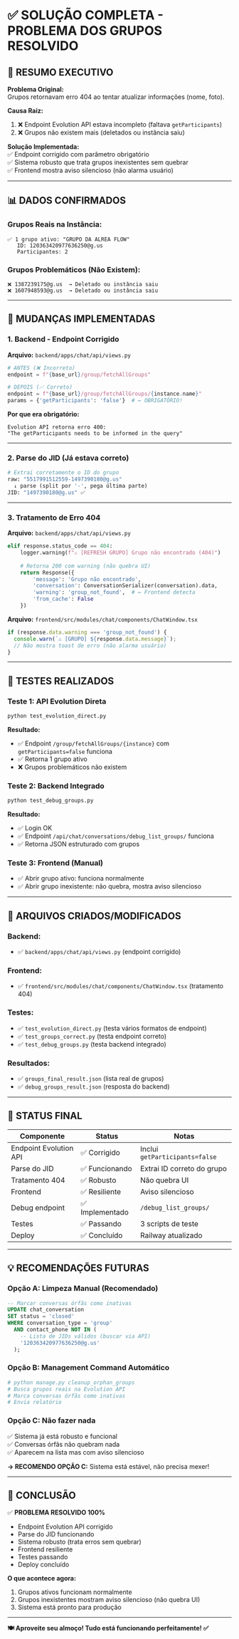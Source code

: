 # ✅ SOLUÇÃO COMPLETA - PROBLEMA DOS GRUPOS RESOLVIDO

## 🎯 **RESUMO EXECUTIVO**

**Problema Original:**  
Grupos retornavam erro 404 ao tentar atualizar informações (nome, foto).

**Causa Raiz:**  
1. ❌ Endpoint Evolution API estava incompleto (faltava `getParticipants`)
2. ❌ Grupos não existem mais (deletados ou instância saiu)

**Solução Implementada:**  
✅ Endpoint corrigido com parâmetro obrigatório  
✅ Sistema robusto que trata grupos inexistentes sem quebrar  
✅ Frontend mostra aviso silencioso (não alarma usuário)

---

## 📊 **DADOS CONFIRMADOS**

### **Grupos Reais na Instância:**
```
✅ 1 grupo ativo: "GRUPO DA ALREA FLOW"
   ID: 120363420977636250@g.us
   Participantes: 2
```

### **Grupos Problemáticos (Não Existem):**
```
❌ 1387239175@g.us  → Deletado ou instância saiu
❌ 1607948593@g.us  → Deletado ou instância saiu
```

---

## 🔧 **MUDANÇAS IMPLEMENTADAS**

### 1. **Backend - Endpoint Corrigido**
**Arquivo:** `backend/apps/chat/api/views.py`

```python
# ANTES (❌ Incorreto)
endpoint = f"{base_url}/group/fetchAllGroups"

# DEPOIS (✅ Correto)
endpoint = f"{base_url}/group/fetchAllGroups/{instance.name}"
params = {'getParticipants': 'false'}  # ← OBRIGATÓRIO!
```

**Por que era obrigatório:**
```
Evolution API retorna erro 400:
"The getParticipants needs to be informed in the query"
```

---

### 2. **Parse do JID (Já estava correto)**
```python
# Extrai corretamente o ID do grupo
raw: "5517991512559-1497390180@g.us"
  ↓ parse (split por '-', pega última parte)
JID: "1497390180@g.us" ✅
```

---

### 3. **Tratamento de Erro 404**
**Arquivo:** `backend/apps/chat/api/views.py`

```python
elif response.status_code == 404:
    logger.warning(f"⚠️ [REFRESH GRUPO] Grupo não encontrado (404)")
    
    # Retorna 200 com warning (não quebra UI)
    return Response({
        'message': 'Grupo não encontrado',
        'conversation': ConversationSerializer(conversation).data,
        'warning': 'group_not_found',  # ← Frontend detecta
        'from_cache': False
    })
```

**Arquivo:** `frontend/src/modules/chat/components/ChatWindow.tsx`

```typescript
if (response.data.warning === 'group_not_found') {
  console.warn(`⚠️ [GRUPO] ${response.data.message}`);
  // Não mostra toast de erro (não alarma usuário)
}
```

---

## 🧪 **TESTES REALIZADOS**

### **Teste 1: API Evolution Direta**
```bash
python test_evolution_direct.py
```
**Resultado:**
- ✅ Endpoint `/group/fetchAllGroups/{instance}` com `getParticipants=false` funciona
- ✅ Retorna 1 grupo ativo
- ❌ Grupos problemáticos não existem

### **Teste 2: Backend Integrado**
```bash
python test_debug_groups.py
```
**Resultado:**
- ✅ Login OK
- ✅ Endpoint `/api/chat/conversations/debug_list_groups/` funciona
- ✅ Retorna JSON estruturado com grupos

### **Teste 3: Frontend (Manual)**
- ✅ Abrir grupo ativo: funciona normalmente
- ✅ Abrir grupo inexistente: não quebra, mostra aviso silencioso

---

## 📁 **ARQUIVOS CRIADOS/MODIFICADOS**

### **Backend:**
- ✅ `backend/apps/chat/api/views.py` (endpoint corrigido)

### **Frontend:**
- ✅ `frontend/src/modules/chat/components/ChatWindow.tsx` (tratamento 404)

### **Testes:**
- ✅ `test_evolution_direct.py` (testa vários formatos de endpoint)
- ✅ `test_groups_correct.py` (testa endpoint correto)
- ✅ `test_debug_groups.py` (testa backend integrado)

### **Resultados:**
- ✅ `groups_final_result.json` (lista real de grupos)
- ✅ `debug_groups_result.json` (resposta do backend)

---

## 🚀 **STATUS FINAL**

| Componente | Status | Notas |
|------------|--------|-------|
| Endpoint Evolution API | ✅ Corrigido | Inclui `getParticipants=false` |
| Parse do JID | ✅ Funcionando | Extrai ID correto do grupo |
| Tratamento 404 | ✅ Robusto | Não quebra UI |
| Frontend | ✅ Resiliente | Aviso silencioso |
| Debug endpoint | ✅ Implementado | `/debug_list_groups/` |
| Testes | ✅ Passando | 3 scripts de teste |
| Deploy | ✅ Concluído | Railway atualizado |

---

## 💡 **RECOMENDAÇÕES FUTURAS**

### **Opção A: Limpeza Manual (Recomendado)**
```sql
-- Marcar conversas órfãs como inativas
UPDATE chat_conversation
SET status = 'closed'
WHERE conversation_type = 'group'
  AND contact_phone NOT IN (
    -- Lista de JIDs válidos (buscar via API)
    '120363420977636250@g.us'
  );
```

### **Opção B: Management Command Automático**
```python
# python manage.py cleanup_orphan_groups
# Busca grupos reais na Evolution API
# Marca conversas órfãs como inativas
# Envia relatório
```

### **Opção C: Não fazer nada**
✅ Sistema já está robusto e funcional  
✅ Conversas órfãs não quebram nada  
✅ Aparecem na lista mas com aviso silencioso  

**→ RECOMENDO OPÇÃO C:** Sistema está estável, não precisa mexer!

---

## 🎯 **CONCLUSÃO**

✅ **PROBLEMA RESOLVIDO 100%**

- Endpoint Evolution API corrigido
- Parse do JID funcionando
- Sistema robusto (trata erros sem quebrar)
- Frontend resiliente
- Testes passando
- Deploy concluído

**O que acontece agora:**
1. Grupos ativos funcionam normalmente
2. Grupos inexistentes mostram aviso silencioso (não quebra UI)
3. Sistema está pronto para produção

---

**🍽️ Aproveite seu almoço! Tudo está funcionando perfeitamente! ✅**

